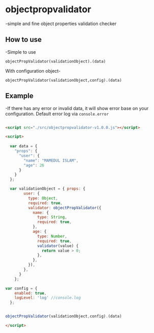 # objectpropvalidator
-simple and fine object properties validation checker

## How to use
-Simple to use

 ```
 objectPropValidator(validationObject).(data)
 ```
 With configuration object-
```
objectPropValidator(validationObject,config).(data)
```

## Example
-If there has any error or invalid data, it will show error base on your configuration. Default error log via `console.error`

```html

<script src="./src/objectpropvalidator-v1.0.0.js"></script>

<script>
  
  var data = {
    "props": {
      "user": {
        "name": "MAMEDUL ISLAM",
        "age": 26
      }
    }
  };

  var validationObject = { props: {
        user: {
          type: Object,
          required: true,
          validator: objectPropValidator({
            name: {
              type: String,
              required: true,
            },
            age: {
              type: Number,
              required: true,
              validator(value) {
                return value > 0;
              },
            },
          }),
        },
      }
    };

var config = {
    enabled: true,
    logLevel: 'log' //console.log
  };


objectPropValidator(validationObject,config).(data)

</script>
```
